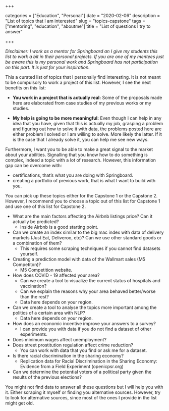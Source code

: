 +++ 

categories = ["Education", "Personal"]
date = "2020-02-06"
description = "List of topics that I am interested"
slug = "topics-capstone"
tags = ["mentoring", "education", "aboutme"]
title = "List of questions I try to answer"

+++

_Disclaimer: I work as a mentor for Springboard an I give my students this list to work a bit in their personal projects. If you are one of my mentees just be aware this is my personal work and Springboard has not participation on this part. It is just for your inspiration._

This a curated list of topics that I personally find interesting. It is not meant to be compulsory to work a project of this list. However, I see the next benefits on this list:

- **You work in a project that is actually real:** Some of the proposals made here are elaborated from case studies of my previous works or my studies.

- **My help is going to be more meaningful:** Even though I can help in any idea that you have, given that this is actually my job, grasping a problem and figuring out how to solve it with data, the problems posted here are either problem I solved or I am willing to solve. More likely the latter. If it is the case that I already solve it, you can help me see new ways.

Furthermore, I want you to be able to make a great signal to the market about your abilities. 
Signalling that you know how to do something is complex, indeed a topic with a lot of research. However, this information gap can be overcome with:
- certifications, that’s what you are doing with Springboard.
- creating a portfolio of previous work, that is what I want to build with you.

You can pick up these topics either for the Capstone 1 or the Capstone 2. However, I recommend you to choose a topic out of this list for Capstone 1 and use one of this list for Capstone 2.

- What are the main factors affecting the Airbnb listings price? Can it actually be predicted?
    - Inside Airbnb is a good starting point.
- Can we create an index similar to the big mac index with data of delivery markets (Just Eat, Deliveroo, etc)? Can we use other standard goods or a combination of them? 
    - This requires some scraping techniques if you cannot find datasets yourself.
- Creating a prediction model with data of the Wallmart sales (M5 Competiton)?
    - M5 Competition website.
- How does COVID - 19 affected your area? 
    - Can we create a tool to visualize the current status of hospitals and vaccination? 
    - Can we explain the reasons why your area behaved better/worse than the rest?
    - Data here depends on your region.
- Can we create a tool to analyse the topics more important among the politics of a certain area with NLP?
    - Data here depends on your region.
- How does an economic incentive improve your answers to a survey?
    - I can provide you with data if you do not find a dataset of other experiments.
- Does minimum wages affect unemployment?
- Does street prostitution regulation affect crime reduction?
    - You can work with data that you find or ask me for a dataset.
- Is there racial discrimination in the sharing economy?
    - Replication data for Racial Discrimination in the Sharing Economy: Evidence from a Field Experiment (openicpsr.org) 
- Can we determine the potential voters of a political party given the results of the previous elections?

You might not find data to answer all these questions but I will help you with it. Either scraping it myself or finding you alternative sources. However, try to look for alternative sources, since most of the ones I provide in the list might get old.


